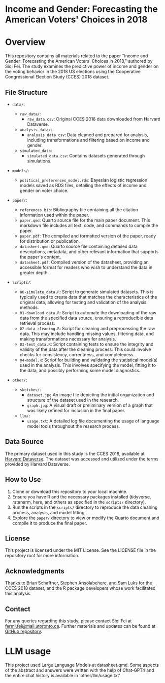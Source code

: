 # Income and Gender: Forecasting the American Voters' Choices in 2018

# Overview
This repository contains all materials related to the paper "Income and Gender: Forecasting the American Voters' Choices in 2018," authored by Siqi Fei. The study examines the predictive power of income and gender on the voting behavior in the 2018 US elections using the Cooperative Congressional Election Study (CCES) 2018 dataset.

## File Structure

- `data/`:
  - `raw_data/`:
    - `raw_data.csv`: Original CCES 2018 data downloaded from Harvard Dataverse.
  - `analysis_data/`:
    - `analysis_data.csv`: Data cleaned and prepared for analysis, including transformations and filtering based on income and     gender.
  - `simulated_data`:
    - `simulated_data.csv`: Contains datasets generated through simulations.
    
- `models/`: 
  - `political_preferences_model.rds`: Bayesian logistic regression models saved as RDS files, detailing the effects of income and gender on voter choice.
  
- `paper/`: 
  - `references.bib`: Bibliography file containing all the citation information used within the paper.
  - `paper.qmd`: Quarto source file for the main paper document. This markdown file includes all text, code, and commands to compile the paper.
  - `paper.pdf`: The compiled and formatted version of the paper, ready for distribution or publication.
  - `datasheet.qmd`: Quarto source file containing detailed data descriptions, metadata, and other relevant information that supports the paper's content.
  - `datasheet.pdf`: Compiled version of the datasheet, providing an accessible format for readers who wish to understand the data in greater depth.

- `scripts/`: 
  - `00-simulate_data.R`: Script to generate simulated datasets. This is typically used to create data that matches the characteristics of the original data, allowing for testing and validation of the analysis methods.
  - `01-download_data.R`: Script to automate the downloading of the raw data from the specified data source, ensuring a reproducible data retrieval process.
  - `02-data_cleaning.R`: Script for cleaning and preprocessing the raw data. This may include handling missing values, filtering data, and making transformations necessary for analysis.
  - `03-test_data.R`: Script containing tests to ensure the integrity and validity of the data after the cleaning process. This could involve checks for consistency, correctness, and completeness.
  - `04-model.R`: Script for building and validating the statistical model(s) used in the analysis. This involves specifying the model, fitting it to the data, and possibly performing some model diagnostics.

- `other/`: 
  - `sketches/`:
    - `dataset.jpg`:An image file depicting the initial organization and structure of the dataset used in the research.
    - `graph.jpg`: A visual draft or preliminary version of a graph that was likely refined for inclusion in the final paper.
  - `llm/`: 
    - `usage.txt`: A detailed log file documenting the usage of language model tools throughout the research process.
  
## Data Source

The primary dataset used in this study is the CCES 2018, available at [Harvard Dataverse](https://doi.org/10.7910/DVN/ZSBZ7K). The dataset was accessed and utilized under the terms provided by Harvard Dataverse.


## How to Use

1. Clone or download this repository to your local machine.
2. Ensure you have R and the necessary packages installed (tidyverse, rstanarm, here, and others as specified in the `scripts/` directory).
3. Run the scripts in the `scripts/` directory to reproduce the data cleaning process, analysis, and model fitting.
4. Explore the `paper/` directory to view or modify the Quarto document and compile it to produce the final paper.

## License

This project is licensed under the MIT License. See the LICENSE file in the repository root for more information.

## Acknowledgments

Thanks to Brian Schaffner, Stephen Ansolabehere, and Sam Luks for the CCES 2018 dataset, and the R package developers whose work facilitated this analysis.

## Contact

For any queries regarding this study, please contact Siqi Fei at fermi.fei@mail.utoronto.ca. Further materials and updates can be found at [GitHub repository](https://github.com/FXXFERMI/Political-support-in-the-United-States.git).

# LLM usage
This project used Large Language Models at datasheet.qmd. Some aspects of the abstract and answers were written with the help of Chat-GPT4 and the entire chat history is available in 'other/llm/usage.txt'

